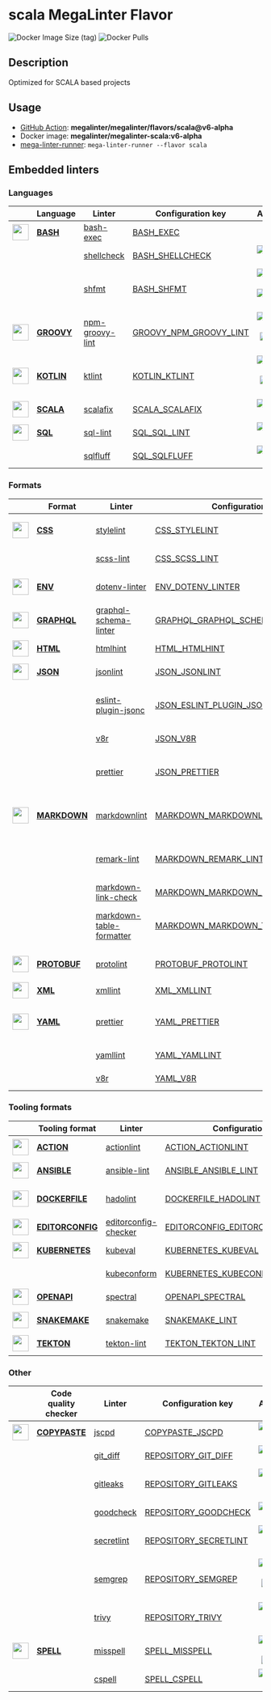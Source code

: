 # scala MegaLinter Flavor

![Docker Image Size (tag)](https://img.shields.io/docker/image-size/megalinter/megalinter-scala/v6-alpha)
![Docker Pulls](https://img.shields.io/docker/pulls/megalinter/megalinter-scala)

## Description

Optimized for SCALA based projects

## Usage

- [GitHub Action](https://megalinter.github.io/v6-alpha/installation/#github-action): **megalinter/megalinter/flavors/scala@v6-alpha**
- Docker image: **megalinter/megalinter-scala:v6-alpha**
- [mega-linter-runner](https://megalinter.github.io/v6-alpha/mega-linter-runner/): `mega-linter-runner --flavor scala`

## Embedded linters

### Languages

|                                                                             <!-- -->                                                                             | Language                                                                | Linter                                                                                       | Configuration key                                                                                   |                                                                                                                     Additional                                                                                                                      |
|:----------------------------------------------------------------------------------------------------------------------------------------------------------------:|-------------------------------------------------------------------------|----------------------------------------------------------------------------------------------|-----------------------------------------------------------------------------------------------------|:---------------------------------------------------------------------------------------------------------------------------------------------------------------------------------------------------------------------------------------------------:|
|  <img src="https://github.com/megalinter/megalinter/raw/main/docs/assets/icons/bash.ico" alt="" height="32px" class="megalinter-icon"></a> <!-- linter-icon -->  | [**BASH**](https://megalinter.github.io/v6-alpha/descriptors/bash/)     | [bash-exec](https://megalinter.github.io/v6-alpha/descriptors/bash_bash_exec/)               | [BASH_EXEC](https://megalinter.github.io/v6-alpha/descriptors/bash_bash_exec/)                      |                                                                                                                                                                                                                                                     |
|                                                                  <!-- --> <!-- linter-icon -->                                                                   |                                                                         | [shellcheck](https://megalinter.github.io/v6-alpha/descriptors/bash_shellcheck/)             | [BASH_SHELLCHECK](https://megalinter.github.io/v6-alpha/descriptors/bash_shellcheck/)               |                                                        [![GitHub stars](https://img.shields.io/github/stars/koalaman/shellcheck?cacheSeconds=3600)](https://github.com/koalaman/shellcheck)                                                         |
|                                                                  <!-- --> <!-- linter-icon -->                                                                   |                                                                         | [shfmt](https://megalinter.github.io/v6-alpha/descriptors/bash_shfmt/)                       | [BASH_SHFMT](https://megalinter.github.io/v6-alpha/descriptors/bash_shfmt/)                         |                                        [![GitHub stars](https://img.shields.io/github/stars/mvdan/sh?cacheSeconds=3600)](https://github.com/mvdan/sh) ![formatter](https://shields.io/badge/-format-yellow)                                         |
| <img src="https://github.com/megalinter/megalinter/raw/main/docs/assets/icons/groovy.ico" alt="" height="32px" class="megalinter-icon"></a> <!-- linter-icon --> | [**GROOVY**](https://megalinter.github.io/v6-alpha/descriptors/groovy/) | [npm-groovy-lint](https://megalinter.github.io/v6-alpha/descriptors/groovy_npm_groovy_lint/) | [GROOVY_NPM_GROOVY_LINT](https://megalinter.github.io/v6-alpha/descriptors/groovy_npm_groovy_lint/) | [![GitHub stars](https://img.shields.io/github/stars/nvuillam/npm-groovy-lint?cacheSeconds=3600)](https://github.com/nvuillam/npm-groovy-lint) ![autofix](https://shields.io/badge/-autofix-green) ![sarif](https://shields.io/badge/-SARIF-orange) |
| <img src="https://github.com/megalinter/megalinter/raw/main/docs/assets/icons/kotlin.ico" alt="" height="32px" class="megalinter-icon"></a> <!-- linter-icon --> | [**KOTLIN**](https://megalinter.github.io/v6-alpha/descriptors/kotlin/) | [ktlint](https://megalinter.github.io/v6-alpha/descriptors/kotlin_ktlint/)                   | [KOTLIN_KTLINT](https://megalinter.github.io/v6-alpha/descriptors/kotlin_ktlint/)                   |         [![GitHub stars](https://img.shields.io/github/stars/pinterest/ktlint?cacheSeconds=3600)](https://github.com/pinterest/ktlint) ![autofix](https://shields.io/badge/-autofix-green) ![sarif](https://shields.io/badge/-SARIF-orange)         |
| <img src="https://github.com/megalinter/megalinter/raw/main/docs/assets/icons/scala.ico" alt="" height="32px" class="megalinter-icon"></a> <!-- linter-icon -->  | [**SCALA**](https://megalinter.github.io/v6-alpha/descriptors/scala/)   | [scalafix](https://megalinter.github.io/v6-alpha/descriptors/scala_scalafix/)                | [SCALA_SCALAFIX](https://megalinter.github.io/v6-alpha/descriptors/scala_scalafix/)                 |                                                       [![GitHub stars](https://img.shields.io/github/stars/scalacenter/scalafix?cacheSeconds=3600)](https://github.com/scalacenter/scalafix)                                                        |
|  <img src="https://github.com/megalinter/megalinter/raw/main/docs/assets/icons/sql.ico" alt="" height="32px" class="megalinter-icon"></a> <!-- linter-icon -->   | [**SQL**](https://megalinter.github.io/v6-alpha/descriptors/sql/)       | [sql-lint](https://megalinter.github.io/v6-alpha/descriptors/sql_sql_lint/)                  | [SQL_SQL_LINT](https://megalinter.github.io/v6-alpha/descriptors/sql_sql_lint/)                     |                                                       [![GitHub stars](https://img.shields.io/github/stars/joereynolds/sql-lint?cacheSeconds=3600)](https://github.com/joereynolds/sql-lint)                                                        |
|                                                                  <!-- --> <!-- linter-icon -->                                                                   |                                                                         | [sqlfluff](https://megalinter.github.io/v6-alpha/descriptors/sql_sqlfluff/)                  | [SQL_SQLFLUFF](https://megalinter.github.io/v6-alpha/descriptors/sql_sqlfluff/)                     |                                                          [![GitHub stars](https://img.shields.io/github/stars/sqlfluff/sqlfluff?cacheSeconds=3600)](https://github.com/sqlfluff/sqlfluff)                                                           |

### Formats

|                                                                              <!-- -->                                                                              | Format                                                                      | Linter                                                                                                           | Configuration key                                                                                                         |                                                                                                                          Additional                                                                                                                           |
|:------------------------------------------------------------------------------------------------------------------------------------------------------------------:|-----------------------------------------------------------------------------|------------------------------------------------------------------------------------------------------------------|---------------------------------------------------------------------------------------------------------------------------|:-------------------------------------------------------------------------------------------------------------------------------------------------------------------------------------------------------------------------------------------------------------:|
|   <img src="https://github.com/megalinter/megalinter/raw/main/docs/assets/icons/css.ico" alt="" height="32px" class="megalinter-icon"></a> <!-- linter-icon -->    | [**CSS**](https://megalinter.github.io/v6-alpha/descriptors/css/)           | [stylelint](https://megalinter.github.io/v6-alpha/descriptors/css_stylelint/)                                    | [CSS_STYLELINT](https://megalinter.github.io/v6-alpha/descriptors/css_stylelint/)                                         |                                   [![GitHub stars](https://img.shields.io/github/stars/stylelint/stylelint?cacheSeconds=3600)](https://github.com/stylelint/stylelint) ![autofix](https://shields.io/badge/-autofix-green)                                    |
|                                                                   <!-- --> <!-- linter-icon -->                                                                    |                                                                             | [scss-lint](https://megalinter.github.io/v6-alpha/descriptors/css_scss_lint/)                                    | [CSS_SCSS_LINT](https://megalinter.github.io/v6-alpha/descriptors/css_scss_lint/)                                         |                                                                   [![GitHub stars](https://img.shields.io/github/stars/sds/scss-lint?cacheSeconds=3600)](https://github.com/sds/scss-lint)                                                                    |
|   <img src="https://github.com/megalinter/megalinter/raw/main/docs/assets/icons/env.ico" alt="" height="32px" class="megalinter-icon"></a> <!-- linter-icon -->    | [**ENV**](https://megalinter.github.io/v6-alpha/descriptors/env/)           | [dotenv-linter](https://megalinter.github.io/v6-alpha/descriptors/env_dotenv_linter/)                            | [ENV_DOTENV_LINTER](https://megalinter.github.io/v6-alpha/descriptors/env_dotenv_linter/)                                 |                           [![GitHub stars](https://img.shields.io/github/stars/dotenv-linter/dotenv-linter?cacheSeconds=3600)](https://github.com/dotenv-linter/dotenv-linter) ![autofix](https://shields.io/badge/-autofix-green)                            |
| <img src="https://github.com/megalinter/megalinter/raw/main/docs/assets/icons/graphql.ico" alt="" height="32px" class="megalinter-icon"></a> <!-- linter-icon -->  | [**GRAPHQL**](https://megalinter.github.io/v6-alpha/descriptors/graphql/)   | [graphql-schema-linter](https://megalinter.github.io/v6-alpha/descriptors/graphql_graphql_schema_linter/)        | [GRAPHQL_GRAPHQL_SCHEMA_LINTER](https://megalinter.github.io/v6-alpha/descriptors/graphql_graphql_schema_linter/)         |                                                  [![GitHub stars](https://img.shields.io/github/stars/cjoudrey/graphql-schema-linter?cacheSeconds=3600)](https://github.com/cjoudrey/graphql-schema-linter)                                                   |
|   <img src="https://github.com/megalinter/megalinter/raw/main/docs/assets/icons/html.ico" alt="" height="32px" class="megalinter-icon"></a> <!-- linter-icon -->   | [**HTML**](https://megalinter.github.io/v6-alpha/descriptors/html/)         | [htmlhint](https://megalinter.github.io/v6-alpha/descriptors/html_htmlhint/)                                     | [HTML_HTMLHINT](https://megalinter.github.io/v6-alpha/descriptors/html_htmlhint/)                                         |                                                               [![GitHub stars](https://img.shields.io/github/stars/htmlhint/HTMLHint?cacheSeconds=3600)](https://github.com/htmlhint/HTMLHint)                                                                |
|   <img src="https://github.com/megalinter/megalinter/raw/main/docs/assets/icons/json.ico" alt="" height="32px" class="megalinter-icon"></a> <!-- linter-icon -->   | [**JSON**](https://megalinter.github.io/v6-alpha/descriptors/json/)         | [jsonlint](https://megalinter.github.io/v6-alpha/descriptors/json_jsonlint/)                                     | [JSON_JSONLINT](https://megalinter.github.io/v6-alpha/descriptors/json_jsonlint/)                                         |                                                                  [![GitHub stars](https://img.shields.io/github/stars/zaach/jsonlint?cacheSeconds=3600)](https://github.com/zaach/jsonlint)                                                                   |
|                                                                   <!-- --> <!-- linter-icon -->                                                                    |                                                                             | [eslint-plugin-jsonc](https://megalinter.github.io/v6-alpha/descriptors/json_eslint_plugin_jsonc/)               | [JSON_ESLINT_PLUGIN_JSONC](https://megalinter.github.io/v6-alpha/descriptors/json_eslint_plugin_jsonc/)                   | [![GitHub stars](https://img.shields.io/github/stars/ota-meshi/eslint-plugin-jsonc?cacheSeconds=3600)](https://github.com/ota-meshi/eslint-plugin-jsonc) ![autofix](https://shields.io/badge/-autofix-green) ![sarif](https://shields.io/badge/-SARIF-orange) |
|                                                                   <!-- --> <!-- linter-icon -->                                                                    |                                                                             | [v8r](https://megalinter.github.io/v6-alpha/descriptors/json_v8r/)                                               | [JSON_V8R](https://megalinter.github.io/v6-alpha/descriptors/json_v8r/)                                                   |                                                                    [![GitHub stars](https://img.shields.io/github/stars/chris48s/v8r?cacheSeconds=3600)](https://github.com/chris48s/v8r)                                                                     |
|                                                                   <!-- --> <!-- linter-icon -->                                                                    |                                                                             | [prettier](https://megalinter.github.io/v6-alpha/descriptors/json_prettier/)                                     | [JSON_PRETTIER](https://megalinter.github.io/v6-alpha/descriptors/json_prettier/)                                         |                                    [![GitHub stars](https://img.shields.io/github/stars/prettier/prettier?cacheSeconds=3600)](https://github.com/prettier/prettier) ![formatter](https://shields.io/badge/-format-yellow)                                     |
| <img src="https://github.com/megalinter/megalinter/raw/main/docs/assets/icons/markdown.ico" alt="" height="32px" class="megalinter-icon"></a> <!-- linter-icon --> | [**MARKDOWN**](https://megalinter.github.io/v6-alpha/descriptors/markdown/) | [markdownlint](https://megalinter.github.io/v6-alpha/descriptors/markdown_markdownlint/)                         | [MARKDOWN_MARKDOWNLINT](https://megalinter.github.io/v6-alpha/descriptors/markdown_markdownlint/)                         |                              [![GitHub stars](https://img.shields.io/github/stars/DavidAnson/markdownlint?cacheSeconds=3600)](https://github.com/DavidAnson/markdownlint) ![formatter](https://shields.io/badge/-format-yellow)                               |
|                                                                   <!-- --> <!-- linter-icon -->                                                                    |                                                                             | [remark-lint](https://megalinter.github.io/v6-alpha/descriptors/markdown_remark_lint/)                           | [MARKDOWN_REMARK_LINT](https://megalinter.github.io/v6-alpha/descriptors/markdown_remark_lint/)                           |                                 [![GitHub stars](https://img.shields.io/github/stars/remarkjs/remark-lint?cacheSeconds=3600)](https://github.com/remarkjs/remark-lint) ![formatter](https://shields.io/badge/-format-yellow)                                  |
|                                                                   <!-- --> <!-- linter-icon -->                                                                    |                                                                             | [markdown-link-check](https://megalinter.github.io/v6-alpha/descriptors/markdown_markdown_link_check/)           | [MARKDOWN_MARKDOWN_LINK_CHECK](https://megalinter.github.io/v6-alpha/descriptors/markdown_markdown_link_check/)           |                                                       [![GitHub stars](https://img.shields.io/github/stars/tcort/markdown-link-check?cacheSeconds=3600)](https://github.com/tcort/markdown-link-check)                                                        |
|                                                                   <!-- --> <!-- linter-icon -->                                                                    |                                                                             | [markdown-table-formatter](https://megalinter.github.io/v6-alpha/descriptors/markdown_markdown_table_formatter/) | [MARKDOWN_MARKDOWN_TABLE_FORMATTER](https://megalinter.github.io/v6-alpha/descriptors/markdown_markdown_table_formatter/) |                    [![GitHub stars](https://img.shields.io/github/stars/nvuillam/markdown-table-formatter?cacheSeconds=3600)](https://github.com/nvuillam/markdown-table-formatter) ![formatter](https://shields.io/badge/-format-yellow)                     |
| <img src="https://github.com/megalinter/megalinter/raw/main/docs/assets/icons/protobuf.ico" alt="" height="32px" class="megalinter-icon"></a> <!-- linter-icon --> | [**PROTOBUF**](https://megalinter.github.io/v6-alpha/descriptors/protobuf/) | [protolint](https://megalinter.github.io/v6-alpha/descriptors/protobuf_protolint/)                               | [PROTOBUF_PROTOLINT](https://megalinter.github.io/v6-alpha/descriptors/protobuf_protolint/)                               |                                   [![GitHub stars](https://img.shields.io/github/stars/yoheimuta/protolint?cacheSeconds=3600)](https://github.com/yoheimuta/protolint) ![autofix](https://shields.io/badge/-autofix-green)                                    |
|   <img src="https://github.com/megalinter/megalinter/raw/main/docs/assets/icons/xml.ico" alt="" height="32px" class="megalinter-icon"></a> <!-- linter-icon -->    | [**XML**](https://megalinter.github.io/v6-alpha/descriptors/xml/)           | [xmllint](https://megalinter.github.io/v6-alpha/descriptors/xml_xmllint/)                                        | [XML_XMLLINT](https://megalinter.github.io/v6-alpha/descriptors/xml_xmllint/)                                             |                                                                                                                                                                                                                                                               |
|   <img src="https://github.com/megalinter/megalinter/raw/main/docs/assets/icons/yaml.ico" alt="" height="32px" class="megalinter-icon"></a> <!-- linter-icon -->   | [**YAML**](https://megalinter.github.io/v6-alpha/descriptors/yaml/)         | [prettier](https://megalinter.github.io/v6-alpha/descriptors/yaml_prettier/)                                     | [YAML_PRETTIER](https://megalinter.github.io/v6-alpha/descriptors/yaml_prettier/)                                         |                                    [![GitHub stars](https://img.shields.io/github/stars/prettier/prettier?cacheSeconds=3600)](https://github.com/prettier/prettier) ![formatter](https://shields.io/badge/-format-yellow)                                     |
|                                                                   <!-- --> <!-- linter-icon -->                                                                    |                                                                             | [yamllint](https://megalinter.github.io/v6-alpha/descriptors/yaml_yamllint/)                                     | [YAML_YAMLLINT](https://megalinter.github.io/v6-alpha/descriptors/yaml_yamllint/)                                         |                                                            [![GitHub stars](https://img.shields.io/github/stars/adrienverge/yamllint?cacheSeconds=3600)](https://github.com/adrienverge/yamllint)                                                             |
|                                                                   <!-- --> <!-- linter-icon -->                                                                    |                                                                             | [v8r](https://megalinter.github.io/v6-alpha/descriptors/yaml_v8r/)                                               | [YAML_V8R](https://megalinter.github.io/v6-alpha/descriptors/yaml_v8r/)                                                   |                                                                    [![GitHub stars](https://img.shields.io/github/stars/chris48s/v8r?cacheSeconds=3600)](https://github.com/chris48s/v8r)                                                                     |

### Tooling formats

|                                                                                <!-- -->                                                                                | Tooling format                                                                      | Linter                                                                                                       | Configuration key                                                                                                         |                                                                                    Additional                                                                                     |
|:----------------------------------------------------------------------------------------------------------------------------------------------------------------------:|-------------------------------------------------------------------------------------|--------------------------------------------------------------------------------------------------------------|---------------------------------------------------------------------------------------------------------------------------|:---------------------------------------------------------------------------------------------------------------------------------------------------------------------------------:|
|   <img src="https://github.com/megalinter/megalinter/raw/main/docs/assets/icons/default.ico" alt="" height="32px" class="megalinter-icon"></a> <!-- linter-icon -->    | [**ACTION**](https://megalinter.github.io/v6-alpha/descriptors/action/)             | [actionlint](https://megalinter.github.io/v6-alpha/descriptors/action_actionlint/)                           | [ACTION_ACTIONLINT](https://megalinter.github.io/v6-alpha/descriptors/action_actionlint/)                                 |                          [![GitHub stars](https://img.shields.io/github/stars/rhysd/actionlint?cacheSeconds=3600)](https://github.com/rhysd/actionlint)                           |
|   <img src="https://github.com/megalinter/megalinter/raw/main/docs/assets/icons/ansible.ico" alt="" height="32px" class="megalinter-icon"></a> <!-- linter-icon -->    | [**ANSIBLE**](https://megalinter.github.io/v6-alpha/descriptors/ansible/)           | [ansible-lint](https://megalinter.github.io/v6-alpha/descriptors/ansible_ansible_lint/)                      | [ANSIBLE_ANSIBLE_LINT](https://megalinter.github.io/v6-alpha/descriptors/ansible_ansible_lint/)                           |                      [![GitHub stars](https://img.shields.io/github/stars/ansible/ansible-lint?cacheSeconds=3600)](https://github.com/ansible/ansible-lint)                       |
|  <img src="https://github.com/megalinter/megalinter/raw/main/docs/assets/icons/dockerfile.ico" alt="" height="32px" class="megalinter-icon"></a> <!-- linter-icon -->  | [**DOCKERFILE**](https://megalinter.github.io/v6-alpha/descriptors/dockerfile/)     | [hadolint](https://megalinter.github.io/v6-alpha/descriptors/dockerfile_hadolint/)                           | [DOCKERFILE_HADOLINT](https://megalinter.github.io/v6-alpha/descriptors/dockerfile_hadolint/)                             | [![GitHub stars](https://img.shields.io/github/stars/hadolint/hadolint?cacheSeconds=3600)](https://github.com/hadolint/hadolint) ![sarif](https://shields.io/badge/-SARIF-orange) |
| <img src="https://github.com/megalinter/megalinter/raw/main/docs/assets/icons/editorconfig.ico" alt="" height="32px" class="megalinter-icon"></a> <!-- linter-icon --> | [**EDITORCONFIG**](https://megalinter.github.io/v6-alpha/descriptors/editorconfig/) | [editorconfig-checker](https://megalinter.github.io/v6-alpha/descriptors/editorconfig_editorconfig_checker/) | [EDITORCONFIG_EDITORCONFIG_CHECKER](https://megalinter.github.io/v6-alpha/descriptors/editorconfig_editorconfig_checker/) | [![GitHub stars](https://img.shields.io/github/stars/editorconfig-checker/editorconfig-checker?cacheSeconds=3600)](https://github.com/editorconfig-checker/editorconfig-checker)  |
|  <img src="https://github.com/megalinter/megalinter/raw/main/docs/assets/icons/kubernetes.ico" alt="" height="32px" class="megalinter-icon"></a> <!-- linter-icon -->  | [**KUBERNETES**](https://megalinter.github.io/v6-alpha/descriptors/kubernetes/)     | [kubeval](https://megalinter.github.io/v6-alpha/descriptors/kubernetes_kubeval/)                             | [KUBERNETES_KUBEVAL](https://megalinter.github.io/v6-alpha/descriptors/kubernetes_kubeval/)                               |                       [![GitHub stars](https://img.shields.io/github/stars/instrumenta/kubeval?cacheSeconds=3600)](https://github.com/instrumenta/kubeval)                        |
|                                                                     <!-- --> <!-- linter-icon -->                                                                      |                                                                                     | [kubeconform](https://megalinter.github.io/v6-alpha/descriptors/kubernetes_kubeconform/)                     | [KUBERNETES_KUBECONFORM](https://megalinter.github.io/v6-alpha/descriptors/kubernetes_kubeconform/)                       |                         [![GitHub stars](https://img.shields.io/github/stars/yannh/kubeconform?cacheSeconds=3600)](https://github.com/yannh/kubeconform)                          |
|   <img src="https://github.com/megalinter/megalinter/raw/main/docs/assets/icons/openapi.ico" alt="" height="32px" class="megalinter-icon"></a> <!-- linter-icon -->    | [**OPENAPI**](https://megalinter.github.io/v6-alpha/descriptors/openapi/)           | [spectral](https://megalinter.github.io/v6-alpha/descriptors/openapi_spectral/)                              | [OPENAPI_SPECTRAL](https://megalinter.github.io/v6-alpha/descriptors/openapi_spectral/)                                   |                      [![GitHub stars](https://img.shields.io/github/stars/stoplightio/spectral?cacheSeconds=3600)](https://github.com/stoplightio/spectral)                       |
|  <img src="https://github.com/megalinter/megalinter/raw/main/docs/assets/icons/snakemake.ico" alt="" height="32px" class="megalinter-icon"></a> <!-- linter-icon -->   | [**SNAKEMAKE**](https://megalinter.github.io/v6-alpha/descriptors/snakemake/)       | [snakemake](https://megalinter.github.io/v6-alpha/descriptors/snakemake_snakemake/)                          | [SNAKEMAKE_LINT](https://megalinter.github.io/v6-alpha/descriptors/snakemake_snakemake/)                                  |                       [![GitHub stars](https://img.shields.io/github/stars/snakemake/snakemake?cacheSeconds=3600)](https://github.com/snakemake/snakemake)                        |
|    <img src="https://github.com/megalinter/megalinter/raw/main/docs/assets/icons/tekton.ico" alt="" height="32px" class="megalinter-icon"></a> <!-- linter-icon -->    | [**TEKTON**](https://megalinter.github.io/v6-alpha/descriptors/tekton/)             | [tekton-lint](https://megalinter.github.io/v6-alpha/descriptors/tekton_tekton_lint/)                         | [TEKTON_TEKTON_LINT](https://megalinter.github.io/v6-alpha/descriptors/tekton_tekton_lint/)                               |                           [![GitHub stars](https://img.shields.io/github/stars/IBM/tekton-lint?cacheSeconds=3600)](https://github.com/IBM/tekton-lint)                            |

### Other

|                                                                              <!-- -->                                                                               | Code quality checker                                                          | Linter                                                                                 | Configuration key                                                                                 |                                                                                                                 Additional                                                                                                                  |
|:-------------------------------------------------------------------------------------------------------------------------------------------------------------------:|-------------------------------------------------------------------------------|----------------------------------------------------------------------------------------|---------------------------------------------------------------------------------------------------|:-------------------------------------------------------------------------------------------------------------------------------------------------------------------------------------------------------------------------------------------:|
| <img src="https://github.com/megalinter/megalinter/raw/main/docs/assets/icons/copypaste.ico" alt="" height="32px" class="megalinter-icon"></a> <!-- linter-icon --> | [**COPYPASTE**](https://megalinter.github.io/v6-alpha/descriptors/copypaste/) | [jscpd](https://megalinter.github.io/v6-alpha/descriptors/copypaste_jscpd/)            | [COPYPASTE_JSCPD](https://megalinter.github.io/v6-alpha/descriptors/copypaste_jscpd/)             |                                                       [![GitHub stars](https://img.shields.io/github/stars/kucherenko/jscpd?cacheSeconds=3600)](https://github.com/kucherenko/jscpd)                                                        |
|                                                                    <!-- --> <!-- linter-icon -->                                                                    |                                                                               | [git_diff](https://megalinter.github.io/v6-alpha/descriptors/repository_git_diff/)     | [REPOSITORY_GIT_DIFF](https://megalinter.github.io/v6-alpha/descriptors/repository_git_diff/)     |                                                                [![GitHub stars](https://img.shields.io/github/stars/git/git?cacheSeconds=3600)](https://github.com/git/git)                                                                 |
|                                                                    <!-- --> <!-- linter-icon -->                                                                    |                                                                               | [gitleaks](https://megalinter.github.io/v6-alpha/descriptors/repository_gitleaks/)     | [REPOSITORY_GITLEAKS](https://megalinter.github.io/v6-alpha/descriptors/repository_gitleaks/)     |                           [![GitHub stars](https://img.shields.io/github/stars/zricethezav/gitleaks?cacheSeconds=3600)](https://github.com/zricethezav/gitleaks) ![sarif](https://shields.io/badge/-SARIF-orange)                           |
|                                                                    <!-- --> <!-- linter-icon -->                                                                    |                                                                               | [goodcheck](https://megalinter.github.io/v6-alpha/descriptors/repository_goodcheck/)   | [REPOSITORY_GOODCHECK](https://megalinter.github.io/v6-alpha/descriptors/repository_goodcheck/)   |                                                        [![GitHub stars](https://img.shields.io/github/stars/sider/goodcheck?cacheSeconds=3600)](https://github.com/sider/goodcheck)                                                         |
|                                                                    <!-- --> <!-- linter-icon -->                                                                    |                                                                               | [secretlint](https://megalinter.github.io/v6-alpha/descriptors/repository_secretlint/) | [REPOSITORY_SECRETLINT](https://megalinter.github.io/v6-alpha/descriptors/repository_secretlint/) |                          [![GitHub stars](https://img.shields.io/github/stars/secretlint/secretlint?cacheSeconds=3600)](https://github.com/secretlint/secretlint) ![sarif](https://shields.io/badge/-SARIF-orange)                          |
|                                                                    <!-- --> <!-- linter-icon -->                                                                    |                                                                               | [semgrep](https://megalinter.github.io/v6-alpha/descriptors/repository_semgrep/)       | [REPOSITORY_SEMGREP](https://megalinter.github.io/v6-alpha/descriptors/repository_semgrep/)       | [![GitHub stars](https://img.shields.io/github/stars/returntocorp/semgrep?cacheSeconds=3600)](https://github.com/returntocorp/semgrep) ![autofix](https://shields.io/badge/-autofix-green) ![sarif](https://shields.io/badge/-SARIF-orange) |
|                                                                    <!-- --> <!-- linter-icon -->                                                                    |                                                                               | [trivy](https://megalinter.github.io/v6-alpha/descriptors/repository_trivy/)           | [REPOSITORY_TRIVY](https://megalinter.github.io/v6-alpha/descriptors/repository_trivy/)           |                             [![GitHub stars](https://img.shields.io/github/stars/aquasecurity/trivy?cacheSeconds=3600)](https://github.com/aquasecurity/trivy) ![sarif](https://shields.io/badge/-SARIF-orange)                             |
|   <img src="https://github.com/megalinter/megalinter/raw/main/docs/assets/icons/spell.ico" alt="" height="32px" class="megalinter-icon"></a> <!-- linter-icon -->   | [**SPELL**](https://megalinter.github.io/v6-alpha/descriptors/spell/)         | [misspell](https://megalinter.github.io/v6-alpha/descriptors/spell_misspell/)          | [SPELL_MISSPELL](https://megalinter.github.io/v6-alpha/descriptors/spell_misspell/)               |                             [![GitHub stars](https://img.shields.io/github/stars/client9/misspell?cacheSeconds=3600)](https://github.com/client9/misspell) ![autofix](https://shields.io/badge/-autofix-green)                              |
|                                                                    <!-- --> <!-- linter-icon -->                                                                    |                                                                               | [cspell](https://megalinter.github.io/v6-alpha/descriptors/spell_cspell/)              | [SPELL_CSPELL](https://megalinter.github.io/v6-alpha/descriptors/spell_cspell/)                   |                                              [![GitHub stars](https://img.shields.io/github/stars/streetsidesoftware/cspell?cacheSeconds=3600)](https://github.com/streetsidesoftware/cspell)                                               |

